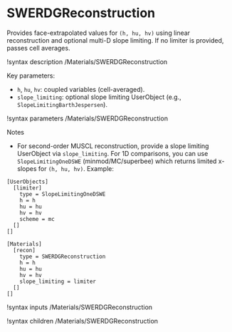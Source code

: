 # SWERDGReconstruction

Provides face-extrapolated values for `(h, hu, hv)` using linear reconstruction
and optional multi-D slope limiting. If no limiter is provided, passes cell averages.

!syntax description /Materials/SWERDGReconstruction

Key parameters:

- `h`, `hu`, `hv`: coupled variables (cell-averaged).
- `slope_limiting`: optional slope limiting UserObject (e.g., `SlopeLimitingBarthJespersen`).

!syntax parameters /Materials/SWERDGReconstruction

Notes

- For second-order MUSCL reconstruction, provide a slope limiting UserObject via `slope_limiting`.
  For 1D comparisons, you can use `SlopeLimitingOneDSWE` (minmod/MC/superbee) which returns
  limited x-slopes for `(h, hu, hv)`. Example:

```
[UserObjects]
  [limiter]
    type = SlopeLimitingOneDSWE
    h = h
    hu = hu
    hv = hv
    scheme = mc
  []
[]

[Materials]
  [recon]
    type = SWERDGReconstruction
    h = h
    hu = hu
    hv = hv
    slope_limiting = limiter
  []
[]
```

!syntax inputs /Materials/SWERDGReconstruction

!syntax children /Materials/SWERDGReconstruction
